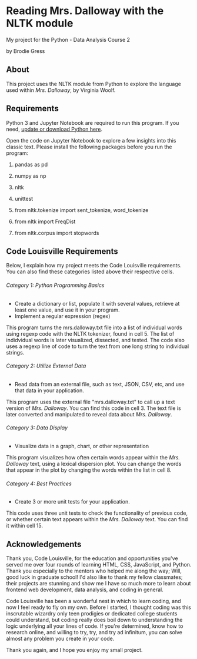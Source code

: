 # Reading Mrs. Dalloway with the NLTK module
My project for the Python - Data Analysis Course 2

by Brodie Gress

## About

This project uses the NLTK module from Python to explore the language used within _Mrs. Dalloway_, by Virginia Woolf. 

## Requirements

Python 3 and Jupyter Notebook are required to run this program. If you need, [update or download Python here](https://www.python.org).

Open the code on Jupyter Notebook to explore a few insights into this classic text. Please install the following packages before you run the program:

1. pandas as pd 
2. numpy as np
3. nltk
4. unittest

5. from nltk.tokenize import sent_tokenize, word_tokenize
6. from nltk import FreqDist
7. from nltk.corpus import stopwords

## Code Louisville Requirements

Below, I explain how my project meets the Code Louisville requirements. You can also find these categories listed above their respective cells.

###### Category 1: Python Programming Basics
  * Create a dictionary or list, populate it with several values, retrieve at least one value, and use it in your program.
  * Implement a regular expression (regex)
  
This program turns the mrs.dalloway.txt file into a list of individual words using regexp code with the NLTK tokenizer, found in cell 5. The list of indidvidual words is later visualized, dissected, and tested. The code also uses a regexp line of code to turn the text from one long string to individual strings.

###### Category 2: Utilize External Data
  * Read data from an external file, such as text, JSON, CSV, etc, and use that data in your application.

This program uses the external file "mrs.dalloway.txt" to call up a text version of _Mrs. Dalloway_. You can find this code in cell 3. The text file is later converted and manipulated to reveal data about _Mrs. Dalloway_. 

###### Category 3: Data Display
  * Visualize data in a graph, chart, or other representation
  
This program visualizes how often certain words appear within the _Mrs. Dalloway_ text, using a lexical dispersion plot. 
You can change the words that appear in the plot by changing the words within the list in cell 8.


###### Category 4: Best Practices
   * Create 3 or more unit tests for your application.
  
This code uses three unit tests to check the functionality of previous code, or whether certain text appears within the _Mrs. Dalloway_ text. 
You can find it within cell 15.


## Acknowledgements

Thank you, Code Louisville, for the education and opportunities you've served me over four rounds of learning HTML, CSS, JavaScript, and Python. Thank you especially to the mentors who helped me along the way; Will, good luck in graduate school! I'd also like to thank my fellow classmates; their projects are stunning and show me I have so much more to learn about frontend web development, data analysis, and coding in general.

Code Louisville has been a wonderful nest in which to learn coding, and now I feel ready to fly on my own. Before I started, I thought coding was this inscrutable wizardry only teen prodigies or dedicated college students could understand, but coding really does boil down to understanding the logic underlying all your lines of code. If you're determined, know how to research online, and willing to try, try, and try ad infinitum, you can solve almost any problem you create in your code.

Thank you again, and I hope you enjoy my small project.

